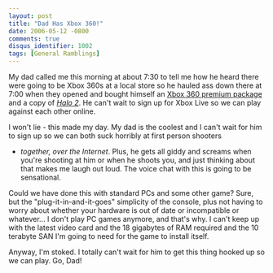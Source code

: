 ```yaml
---
layout: post
title: "Dad Has Xbox 360!"
date: 2006-05-12 -0800
comments: true
disqus_identifier: 1002
tags: [General Ramblings]
---
```

My dad called me this morning at about 7:30 to tell me how he heard
there were going to be Xbox 360s at a local store so he hauled ass down
there at 7:00 when they opened and bought himself an [Xbox 360 premium
package](http://www.amazon.com/exec/obidos/ASIN/B000EFXG1G/mhsvortex)
and a copy of [*Halo
2*](http://www.amazon.com/exec/obidos/ASIN/B00008J7NZ/mhsvortex). He
can't wait to sign up for Xbox Live so we can play against each other
online.

 I won't lie - this made my day. My dad is the coolest and I can't wait
for him to sign up so we can both suck horribly at first person shooters

- *together, over the Internet*. Plus, he gets all giddy and screams
when you're shooting at him or when he shoots you, and just thinking
about that makes me laugh out loud. The voice chat with this is going to
be sensational.

 Could we have done this with standard PCs and some other game? Sure,
but the "plug-it-in-and-it-goes" simplicity of the console, plus not
having to worry about whether your hardware is out of date or
incompatible or whatever... I don't play PC games anymore, and that's
why. I can't keep up with the latest video card and the 18 gigabytes of
RAM required and the 10 terabyte SAN I'm going to need for the game to
install itself.

 Anyway, I'm stoked. I totally can't wait for him to get this thing
hooked up so we can play. Go, Dad!
